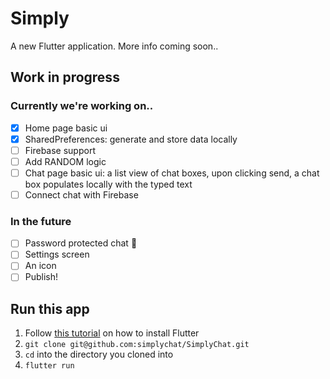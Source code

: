# Simply

A new Flutter application. More info coming soon..

## Work in progress

### Currently we're working on..
- [x] Home page basic ui
- [x] SharedPreferences: generate and store data locally
- [ ] Firebase support
- [ ] Add RANDOM logic
- [ ] Chat page basic ui:
 a list view of chat boxes, upon clicking send, a chat box populates locally with the typed text
- [ ] Connect chat with Firebase

### In the future
- [ ] Password protected chat 🔐
- [ ] Settings screen
- [ ] An icon
- [ ] Publish!

## Run this app

1. Follow [this tutorial](https://flutter.io/docs/get-started/install/macos) on how to install Flutter
2. `git clone git@github.com:simplychat/SimplyChat.git`
3. `cd` into the directory you cloned into
4. `flutter run`
